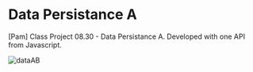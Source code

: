 # Data Persistance A
[Pam] Class Project 08.30 - Data Persistance A. Developed with one API from Javascript.

![dataAB](https://user-images.githubusercontent.com/74061746/131578882-2e7c0472-9813-49a5-af36-95cbc04ae5b4.jpg)
